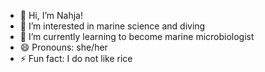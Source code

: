 - 👋 Hi, I’m Nahja!
- 👀 I’m interested in marine science and diving
- 🌱 I’m currently learning to become marine microbiologist
- 😄 Pronouns: she/her
- ⚡ Fun fact: I do not like rice 

<!---
nabusse/nabusse is a ✨ special ✨ repository because its `README.md` (this file) appears on your GitHub profile.
You can click the Preview link to take a look at your changes.
--->

